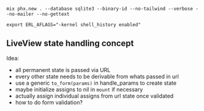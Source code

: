 `mix phx.new . --database sqlite3 --binary-id --no-tailwind --verbose --no-mailer --no-gettext`

`export ERL_AFLAGS="-kernel shell_history enabled"`


## LiveView state handling concept

Idea:
- all permanent state is passed via URL
- every other state needs to be derivable from whats passed in url
- use a generic `to_form(params)` in handle_params to create state
- maybe initialize assigns to nil in `mount` if necessary
- actually assign individual assigns from url state once validated
- how to do form validation?
